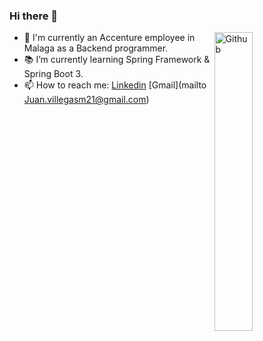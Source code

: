 ### Hi there 👋

<img width="35%" align="right" alt="Github" src="https://user-images.githubusercontent.com/48678280/88862734-4903af80-d201-11ea-968b-9c939d88a37c.gif" />

- 🔭 I'm currently an Accenture employee in Malaga as a Backend programmer.
- 📚 I’m currently learning Spring Framework & Spring Boot 3.
- 📫 How to reach me: [Linkedin](https://www.linkedin.com/in/juan-villegas-mu%C3%B1oz-b34535202/) [Gmail](mailto Juan.villegasm21@gmail.com)


